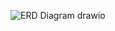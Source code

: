 
![ERD Diagram drawio](https://github.com/user-attachments/assets/b81ce601-bd2e-4b04-a8be-8e1083005caa)


